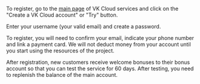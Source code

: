 To register, go to the [main page](https://mcs.mail.ru) of VK Cloud services and click on the "Create a VK Cloud account" or "Try" button.

Enter your username (your valid email) and create a password.

To register, you will need to confirm your email, indicate your phone number and link a payment card. We will not deduct money from your account until you start using the resources of the project.

After registration, new customers receive welcome bonuses to their bonus account so that you can test the service for 60 days. After testing, you need to replenish the balance of the main account.
